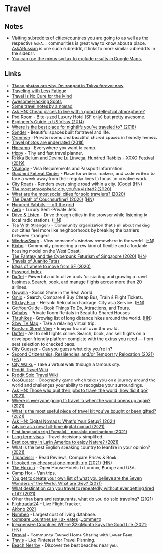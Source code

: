 # Travel

## Notes

- Visiting subreddits of cities/countries you are going to as well as the respective `AskA..` communities is great way to know about a place. [AskARussian](https://www.reddit.com/r/AskARussian/) is one such subreddit, it links to more similar subreddits in the sidebar.
- [You can use the minus syntax to exclude results in Google Maps.](https://twitter.com/conradev/status/1376219194010656769)

## Links

- [These photos are why I’m trapped in Tokyo forever now](https://medium.com/@damjancvetkovdimitrov/these-photos-are-why-i-m-trapped-in-tokyo-forever-now-1a0ea980bcc5)
- [Traveling with Less Fatigue](https://medium.com/@bebraw/traveling-with-less-fatigue-40c5cfd3aebe)
- [Travel Is No Cure for the Mind](https://medium.com/personal-growth/travel-is-no-cure-for-the-mind-e449d3109d71)
- [Awesome Hacking Spots](https://github.com/diasdavid/awesome-hacking-spots)
- [Some travel notes by a nomad](https://github.com/mrtnzlml/meta/blob/master/travel.md)
- [Ask HN: Cheap places to live with a good intellectual atmosphere?](https://news.ycombinator.com/item?id=18164189)
- [Pod Room](https://www.podroom.com/) - Bite-sized Luxury Hotel (SF only) but pretty awesome.
- [Engineer's Guide to US Visas (2014)](http://blog.sourcing.io/visa-guide)
- [Where is the best place for nightlife you’ve traveled to? (2018)](https://www.reddit.com/r/solotravel/comments/9xk3tp/where_is_the_best_place_for_nightlife_youve/)
- [Sonder](https://www.sonder.com/) - Beautiful spaces built for travel and life.
- [Common](https://www.common.com/) - Private rooms and beautiful shared spaces in friendly homes.
- [Travel photos are underrated (2019)](https://devonzuegel.com/post/travel-photos-are-underrated)
- [Hipcamp](https://www.hipcamp.com/) - Everywhere you want to camp.
- [trippy](https://trippy.netlify.com/) - Tiny and fast travel planner.
- [Rekka Bellum and Devine Lu Linvega, Hundred Rabbits - XOXO Festival (2019)](https://www.youtube.com/watch?v=BW32yUEymvU)
- [Visalogy](https://visalogy.com/) - Visa Requirements and Passport Information.
- [Gradient Retreat Center](https://gradientretreat.com/) - Place for writers, makers, and code writers to take a week away from their regular lives to focus on creative work.
- [City Roads](https://anvaka.github.io/city-roads/) - Renders every single road within a city. ([Code](https://github.com/anvaka/city-roads)) ([HN](https://news.ycombinator.com/item?id=27410317))
- [The most atmospheric city you've visited? (2020)](https://www.reddit.com/r/solotravel/comments/fyfz0l/the_most_atmospheric_city_youve_visited/)
- [What are the most social cities for solo travelers? (2020)](https://www.reddit.com/r/solotravel/comments/g5jloo/what_are_the_most_social_cities_for_solo_travelers/)
- [The Death of Couchsurfing? (2020)](https://medium.com/@jameshopest/the-death-of-couchsurfing-a87d9537edf2) ([HN](https://news.ycombinator.com/item?id=23211495))
- [Hundred Rabbits — off the grid](https://100r.co/site/off_the_grid.html)
- [Aero](https://aero.com/) - Luxury Semi-Private Jets.
- [Drive & Listen](https://driveandlisten.herokuapp.com/) - Drive through cities in the browser while listening to local radio stations. ([HN](https://news.ycombinator.com/item?id=23543043))
- [Tea With Strangers](http://www.teawithstrangers.com/) - Community organization that's all about making our cities feel more like neighborhoods by breaking the barriers between strangers.
- [WindowSwap](https://window-swap.com/) - View someone's window somewhere in the world. ([HN](https://news.ycombinator.com/item?id=23815460))
- [Kibbo](https://www.kibbo.com/) - Community pioneering a new kind of flexible and affordable housing model on the West Coast.
- [The Fantasy and the Cyberpunk Futurism of Singapore (2020)](https://www.wired.com/story/opinion-the-fantasy-and-the-cyberpunk-futurism-of-singapore/) ([HN](https://news.ycombinator.com/item?id=24022222))
- [Travels of Juanito Fatas](https://juanitofatas.com/travels)
- [Ideas of where to move from SF (2020)](https://twitter.com/justinkan/status/1295204370519175170)
- [Passport Index](https://www.passportindex.org/)
- [Duffel](https://duffel.com/) - Powerful and intuitive tools for starting and growing a travel business. Search, book, and manage flights across more than 20 airlines.
- [Gowalla](https://go.gowalla.com/) - Social Game in the Real World.
- [Omio](https://www.omio.com/) - Search, Compare & Buy Cheap Bus, Train & Flight Tickets.
- [90 day Finn](https://www.helsinkibusinesshub.fi/90-day-finn/) - Helsinki Relocation Package: City as a Service. ([HN](https://news.ycombinator.com/item?id=25003999))
- [GetYourGuide](https://www.getyourguide.com/discovery/) - Book Things To Do, Attractions, and Tours.
- [Cohabs](https://cohabs.com/) - Private Room Rentals in Beautiful Shared Houses.
- [Thruhikes](https://thruhikes.net/) - Growing list of long distance hikes around the world. ([HN](https://news.ycombinator.com/item?id=25568856))
- [Slow TV Map](https://slowtvmap.com/) - Take a relaxing virtual trip.
- [Random Street View](https://randomstreetview.com/) - Images from all over the world.
- [Duffel](https://duffel.com/) - API to sell flights online. Search, book, and sell flights on a developer-friendly platform complete with the extras you need — from seat selection to checked bags.
- [City Guesser](https://virtualvacation.us/guess) - Can you guess what city you're in?
- [Second Citizenships, Residencies, and/or Temporary Relocation (2021)](https://www.lesswrong.com/posts/jHnFBHrwiNb5xvLBM/second-citizenships-residencies-and-or-temporary-relocation) ([HN](https://news.ycombinator.com/item?id=26210179))
- [City Walks](https://citywalks.live/) - Take a virtual walk through a famous city.
- [Reddit Travel Wiki](https://www.reddit.com/r/travel/wiki/index)
- [Reddit Solo Travel Wiki](https://www.reddit.com/r/solotravel/wiki/index)
- [GeoGuessr](https://www.geoguessr.com/) - Geography game which takes you on a journey around the world and challenges your ability to recognize your surroundings.
- [Ask HN: Those who quit their jobs to travel the world, how did it go? (2021)](https://news.ycombinator.com/item?id=26407560)
- [Where is everyone going to travel to when the world opens up again? (2021)](https://www.reddit.com/r/solotravel/comments/m4cpmg/where_is_everyone_going_to_travel_to_when_the/)
- [What is the most useful piece of travel kit you've bought or been gifted? (2021)](https://www.reddit.com/r/solotravel/comments/maj6w1/what_is_the_most_useful_piece_of_travel_kit_youve/)
- [Ask HN: Digital Nomads: What's Your Setup? (2021)](https://news.ycombinator.com/item?id=26567980)
- [Advice as a new full-time digital nomad (2021)](https://www.reddit.com/r/digitalnomad/comments/me30te/need_advice_as_a_new_fulltime_digital_nomad/)
- [First long solo trip (Female) - possible destinations (2021)](https://www.reddit.com/r/solotravel/comments/mfyjws/first_long_solo_trip_female_possible_destinations/)
- [Long term visas](https://longtermvisas.com/) - Travel decisions, simplified.
- [Best country in Latin America to enjoy Nature? (2021)](https://www.reddit.com/r/solotravel/comments/mjuwsd/best_country_in_latin_america_to_enjoy_nature/)
- [What is the best English speaking country to leanfire in your opinion? (2021)](https://www.reddit.com/r/leanfire/comments/mnq41m/what_is_the_best_english_speaking_country_to/)
- [Tripadvisor](https://www.tripadvisor.com/) - Read Reviews, Compare Prices & Book.
- [I booked my cheapest one-month trip (2021)](https://benbernardblog.com/how-i-booked-my-absolutely-cheapest-one-month-trip-ever/) ([HN](https://news.ycombinator.com/item?id=26982370))
- [The Hoxton](https://thehoxton.com/) - Open House Hotels in London, Europe and USA.
- [Camp Hox](https://thehoxton.com/camp-hox/) - Van trips.
- [You get to create your own list of what you believe are the Seven Wonders of the World. What are they? (2021)](https://www.reddit.com/r/solotravel/comments/nac1ao/you_get_to_create_your_own_list_of_what_you/)
- [What destination can you travel to repeatedly without ever getting tired of it? (2021)](https://www.reddit.com/r/solotravel/comments/nckve0/what_destination_can_you_travel_to_repeatedly/)
- [Other than bars and restaurants, what do you do solo traveling? (2021)](https://www.reddit.com/r/solotravel/comments/ngdwup/other_than_bars_and_restaurants_what_do_you_do/)
- [Flightradar24](https://www.flightradar24.com/) - Live Flight Tracker.
- [Airbnb 2021](https://www.airbnb.com/2021)
- [Numbeo](https://www.numbeo.com/cost-of-living/) - Largest cost of living database.
- [Compare Countries By Tax Rates](https://thebanks.eu/compare-countries-by-tax-rates) ([Comment](https://news.ycombinator.com/item?id=27433423))
- [Inexpensive Countries Where $2k/Month Buys the Good Life (2021)](https://www.moneycrashers.com/inexpensive-countries-2k-month-low-cost-living/) ([HN](https://news.ycombinator.com/item?id=27468779))
- [Dtravel](https://www.dtravel.com/) - Community Owned Home Sharing with Lower Fees.
- [Travis](https://www.travistravis.co/) - Like Pinterest for Travel Planning.
- [Beach Nearby](https://beachnearby.com/) - Discover the best beaches near you.
